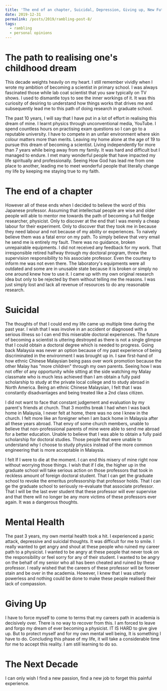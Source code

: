 ```yaml
---
title: 'The end of an chapter, Suicidal, Depression, Giving up, New Future'
date: 2019-12-31
permalink: /posts/2019/rambling-post-8/
tags:
  - rambling
  - personal opinions
---
```

The path to realising one's childhood dream
====
This decade weights heavily on my heart. I still remember vividly when I wrote my ambition of becoming a scientist in primary school. I was always fascinated those while lab coat scientist that you saw typically on TV shows. I used to dismantle toys to see the inner workings of it. It was this curiosity of desiring to understand how things works that drives me and subsequently lead me to this path of doing research in graduate school. 

The past 10 years, I will say that I have put in a lot of effort in realising this dream of mine. I learnt physics through unconventional media, YouTube. I spend countless hours on practising exam questions so I can go to a reputable university. I have to compete in an unfair environment where skin colour matters more than merits. Leaving my home alone at the age of 19 to pursue this dream of becoming a scientist. Living independently for more than 7 years while being away from my family. It was hard and difficult but I managed to endure. I met many wonderful people that have impacted my life spiritually and professionally. Seeing How God has lead me from one place to another, leading me to meet wonderful people that literally change my life by keeping me staying true to my faith.

The end of a chapter
====
However all of these ends when I decided to believe the word of this Japanese professor. Assuming that intellectual people are wise and older people will able to mentor me towards the path of becoming a full fledge researcher, physicist. Only to discover at the end that I was merely a cheap labour for their experiment. Only to discover that they took me in because they need labour and not because of my ability or experiences. To naively believe them was a fatal error on my path. To simply believe that very email he send me is entirely my fault. There was no guidance, broken unrepairable equipments. I did not received any feedback for my work. That irresponsible retired halfway through my doctoral program, threw the supervision responsibility to his associate professor. Even the courtesy to inform me was not even there. The laboratory's equipments were all outdated and some are in unusable state because it is broken or simply no one around knew how to use it. I came up with my own original research idea but only to be rejected by them without telling me the reasons. I was just simply lost and lack all revenue of resources to do any reasonable research. 

Suicidal
====
The thoughts of that I could end my life came up multiple time during the past year. I wish that I was involve in an accident or diagnosed with a serious illness so I can end this miserable doctoral experiences. The future of becoming a scientist is uttering destroyed as there is not a single glimpse that I could obtain a doctoral degree which is needed to progress. Going back Malaysia was never an option because of my past experience of being discriminated in the environment I was brought up in. I saw first-hand of how ethnic Chinese Malaysian being pass over work promotion because the other Malay has "more children" through my own parents. Seeing how I was not offer of any opportunity while sitting at the side watching my Malay classmate who is much less achieved than I am obtain a fully paid scholarship to study at the private local college and to study abroad in North America. Being an ethnic Chinese Malaysian, I felt that I was constantly disadvantages and being treated like a 2nd class citizen. 

I did not want to face that constant judgement and evaluation by my parent's friends at church. That 3 months break I had when I was back home in Malaysia, I never felt at home, there was no one I knew in the church. I felt more like an foreigner when I am back home in Malaysia after all these years abroad. That envy of some church members, unable to believe that non-professional parents of mine were able to send me abroad for a better education. Unable to believe that I was able to obtain a fully paid scholarship for doctoral studies. Those people that were unable to understand why I choose to study physics instead of the more common engineering that is more acceptable in Malaysia. 

I felt If I were to die at the moment. I can end this misery of mine right now without worrying those things. I wish that if I die, the higher up in the graduate school will take serious action on those professors that took in reckless amount of foreign doctoral student. That I can get the graduate school to revoke the emeritus professorship that professor holds. That I can ge the graduate school to seriously re-evaluate that associate professor. That I will be the last ever student that these professor will ever supervise and that there will no longer be any more victims of these professors ever again. It was a dangerous thoughts.

Mental Health
====
The past 3 years, my own mental health took a hit. I experienced a panic attack, depressive and suicidal thoughts. It was difficult for me to smile. I really wanted to get angry and shout at these people who ruined my career path to a physicist. I wanted to be angry at these people that never took on the responsibility or feel sorry for any of their student. I wanted to be angry on the behalf of my senior who all has been cheated and ruined by these professor. I really wished that the careers of these professor will be forever stain and be over in the academia. However, I knew that I was utterly powerless and nothing could be done to make these people realised their lack of compassion.

Giving Up
====
I have to force myself to come to terms that my careers path in academia is decisively over. There is no way to recover from this. I am forced to leave and forgo my dream of ever becoming a physicist. IT IS HARD to give give up. But to protect myself and for my own mental well being, It is something I have to do. Concluding this phase of my life, it will take a considerable time for me to accept this reality. I am still learning to do so.

The Next Decade
====
I can only wish I find a new passion, find a new job to forget this painful experience.